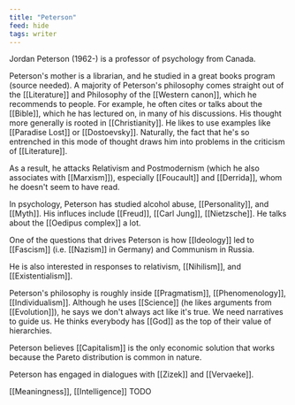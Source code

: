 ```yaml
---
title: "Peterson"
feed: hide
tags: writer
---
```


Jordan Peterson (1962-) is a professor of psychology from Canada. 

Peterson's mother is a librarian, and he studied in a great books program (source needed). A majority of Peterson's philosophy comes straight out of the [[Literature]] and Philosophy of the [[Western canon]], which he recommends to people. For example, he often cites or talks about the [[Bible]], which he has lectured on, in many of his discussions. His thought more generally is rooted in [[Christianity]]. He likes to use examples like [[Paradise Lost]] or [[Dostoevsky]]. Naturally, the fact that he's so entrenched in this mode of thought draws him into problems in the criticism of [[Literature]].

As a result, he attacks Relativism and Postmodernism (which he also associates with [[Marxism]]), especially [[Foucault]] and [[Derrida]], whom he doesn't seem to have read. 

In psychology, Peterson has studied alcohol abuse, [[Personality]], and [[Myth]]. His influces include [[Freud]], [[Carl Jung]], [[Nietzsche]]. He talks about the [[Oedipus complex]] a lot. 

One of the questions that drives Peterson is how [[Ideology]] led to [[Fascism]] (i.e. [[Nazism]] in Germany) and Communism in Russia. 

He is also interested in responses to relativism, [[Nihilism]], and [[Existentialism]]. 

Peterson's philosophy is roughly inside [[Pragmatism]], [[Phenomenology]], [[Individualism]]. Although he uses [[Science]] (he likes arguments from [[Evolution]]), he says we don't always act like it's true. We need narratives to guide us. He thinks everybody has [[God]] as the top of their value of hierarchies. 

Peterson believes [[Capitalism]] is the only economic solution that works because the Pareto distribution is common in nature. 

Peterson has engaged in dialogues with [[Zizek]] and [[Vervaeke]]. 

[[Meaningness]], [[Intelligence]] TODO